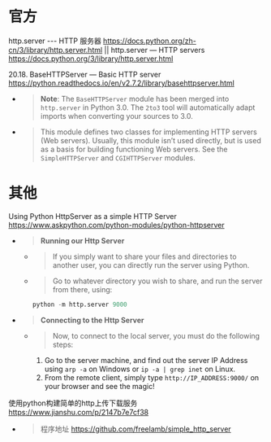 
# 官方

http.server --- HTTP 服务器 https://docs.python.org/zh-cn/3/library/http.server.html || http.server — HTTP servers https://docs.python.org/3/library/http.server.html

20.18. BaseHTTPServer — Basic HTTP server https://python.readthedocs.io/en/v2.7.2/library/basehttpserver.html
- > **Note**: The `BaseHTTPServer` module has been merged into `http.server` in Python 3.0. The `2to3` tool will automatically adapt imports when converting your sources to 3.0.
- > This module defines two classes for implementing HTTP servers (Web servers). Usually, this module isn’t used directly, but is used as a basis for building functioning Web servers. See the `SimpleHTTPServer` and `CGIHTTPServer` modules.

# 其他

Using Python HttpServer as a simple HTTP Server https://www.askpython.com/python-modules/python-httpserver
- > **Running our Http Server**
  * > If you simply want to share your files and directories to another user, you can directly run the server using Python.
  * > Go to whatever directory you wish to share, and run the server from there, using:
    ```py
    python -m http.server 9000
    ```
- > **Connecting to the Http Server**
  * > Now, to connect to the local server, you must do the following steps:
    1. Go to the server machine, and find out the server IP Address using `arp -a` on Windows or `ip -a | grep inet` on Linux.
    2. From the remote client, simply type `http://IP_ADDRESS:9000/` on your browser and see the magic!

使用python构建简单的http上传下载服务 https://www.jianshu.com/p/2147b7e7cf38
- > 程序地址 https://github.com/freelamb/simple_http_server
